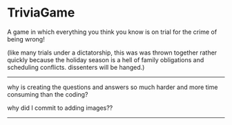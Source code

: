 # TriviaGame
A game in which everything you think you know is on trial for the crime of being wrong!

(like many trials under a dictatorship, this was was thrown together rather quickly because the holiday season is a hell of family obligations and scheduling conflicts. dissenters will be hanged.)

***

why is creating the questions and answers so much harder and more time consuming than the coding? 

why did I commit to adding images??

***
